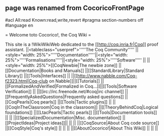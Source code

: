 ## page was renamed from CocoricoFrontPage
#acl All:read Known:read,write,revert
#pragma section-numbers off
#language en

= Welcome toto Cocorico!, the Coq Wiki =

This site is a !WikiWikiWeb dedicated to the [[http://coq.inria.fr|Coq]] proof assistant.
||<tableclass="userpref">'''''The Coq Community'''''       ||<style="width: 25%">'''''Documentation'''''||<style="width: 25%">'''''Formalisations'''''||<style="width: 25%">'''''Software'''''  ||
||<style="width: 25%">[[CoqNewbie|The newbie zone]]         ||[[Documentation|Books and Manuals]]         ||[[StandardLibrary|Standard Library]]         ||[[Tools|Interfaces]]             ||
||[[http://www.nabble.com/Coq-f2323.html|Coq-club on Nabble]]||[[Tutorials]]                     ||[[FormalizedAndVerified|Formalized in Coq...]]||[[Tools|Software Verification]] ||
||[[irc://irc.freenode.net/#coq|irc channel]]                ||[[FrequentlyAskedQuestions|Frequently asked questions]] ||[[CoqPearls|Coq pearls]]      ||[[Tools|Tactic plugins]]             ||
||[[CoqInTheClassroom|Coq in the classroom]]                ||[[TheoryBehindCoq|Logical foundations]]                 ||[[LtacPearls|Tactic pearls]]  ||[[Tools|Documentation tools]]        ||
||                                                         ||[[SpecializedDocumentation|Misc. documentation]]        ||[[ProjectIdeas|Project ideas]]|| ||
||                                                         ||[[CoqSource|About Coq code source]]                     ||[[CoqStyle|Coq's style]]      || ||
||                                                         ||[[AboutCocorico!|About This Wiki]]                     || || ||
